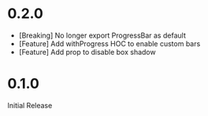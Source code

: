 # 0.2.0
- [Breaking] No longer export ProgressBar as default
- [Feature] Add withProgress HOC to enable custom bars
- [Feature] Add prop to disable box shadow

# 0.1.0
Initial Release

